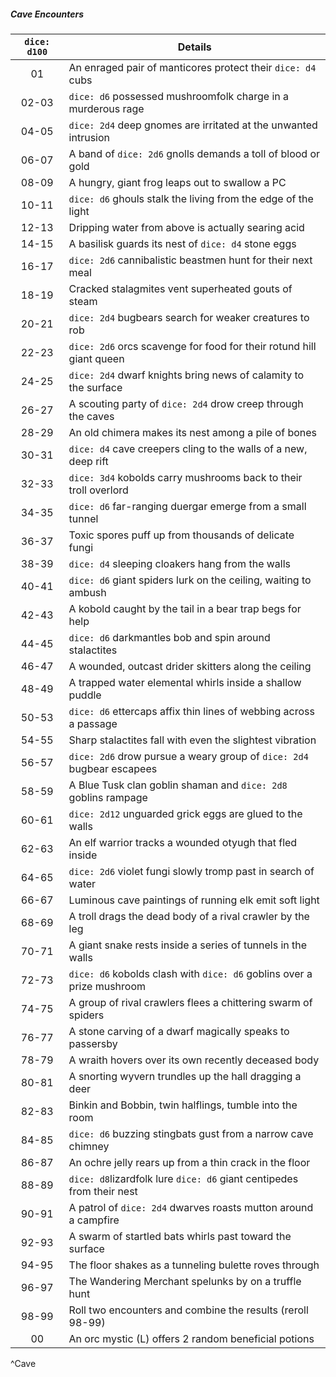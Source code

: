 ##### Cave Encounters
| `dice: d100` | **Details**                                                            |
|:------------:| ---------------------------------------------------------------------- |
|      01      | An enraged pair of manticores protect their `dice: d4` cubs            |
|    02-03     | `dice: d6` possessed mushroomfolk charge in a murderous rage           |
|    04-05     | `dice: 2d4` deep gnomes are irritated at the unwanted intrusion        |
|    06-07     | A band of `dice: 2d6` gnolls demands a toll of blood or gold           |
|    08-09     | A hungry, giant frog leaps out to swallow a PC                         |
|    10-11     | `dice: d6` ghouls stalk the living from the edge of the light          |
|    12-13     | Dripping water from above is actually searing acid                     |
|    14-15     | A basilisk guards its nest of `dice: d4` stone eggs                    |
|    16-17     | `dice: 2d6` cannibalistic beastmen hunt for their next meal            |
|    18-19     | Cracked stalagmites vent superheated gouts of steam                    |
|    20-21     | `dice: 2d4` bugbears search for weaker creatures to rob                |
|    22-23     | `dice: 2d6` orcs scavenge for food for their rotund hill giant queen   |
|    24-25     | `dice: 2d4` dwarf knights bring news of calamity to the surface        |
|    26-27     | A scouting party of `dice: 2d4` drow creep through the caves           |
|    28-29     | An old chimera makes its nest among a pile of bones                    |
|    30-31     | `dice: d4` cave creepers cling to the walls of a new, deep rift        |
|    32-33     | `dice: 3d4` kobolds carry mushrooms back to their troll overlord       |
|    34-35     | `dice: d6` far-ranging duergar emerge from a small tunnel              |
|    36-37     | Toxic spores puff up from thousands of delicate fungi                  |
|    38-39     | `dice: d4` sleeping cloakers hang from the walls                       |
|    40-41     | `dice: d6` giant spiders lurk on the ceiling, waiting to ambush        |
|    42-43     | A kobold caught by the tail in a bear trap begs for help               |
|    44-45     | `dice: d6` darkmantles bob and spin around stalactites                 |
|    46-47     | A wounded, outcast drider skitters along the ceiling                   |
|    48-49     | A trapped water elemental whirls inside a shallow puddle               |
|    50-53     | `dice: d6` ettercaps affix thin lines of webbing across a passage      |
|    54-55     | Sharp stalactites fall with even the slightest vibration               |
|    56-57     | `dice: 2d6` drow pursue a weary group of `dice: 2d4` bugbear escapees  |
|    58-59     | A Blue Tusk clan goblin shaman and `dice: 2d8` goblins rampage         |
|    60-61     | `dice: 2d12` unguarded grick eggs are glued to the walls               |
|    62-63     | An elf warrior tracks a wounded otyugh that fled inside                |
|    64-65     | `dice: 2d6` violet fungi slowly tromp past in search of water          |
|    66-67     | Luminous cave paintings of running elk emit soft light                 |
|    68-69     | A troll drags the dead body of a rival crawler by the leg              |
|    70-71     | A giant snake rests inside a series of tunnels in the walls            |
|    72-73     | `dice: d6` kobolds clash with `dice: d6` goblins over a prize mushroom |
|    74-75     | A group of rival crawlers flees a chittering swarm of spiders          |
|    76-77     | A stone carving of a dwarf magically speaks to passersby               |
|    78-79     | A wraith hovers over its own recently deceased body                    |
|    80-81     | A snorting wyvern trundles up the hall dragging a deer                 |
|    82-83     | Binkin and Bobbin, twin halflings, tumble into the room                |
|    84-85     | `dice: d6` buzzing stingbats gust from a narrow cave chimney           |
|    86-87     | An ochre jelly rears up from a thin crack in the floor                 |
|    88-89     | `dice: d8`lizardfolk lure  `dice: d6` giant centipedes from their nest |
|    90-91     | A patrol of `dice: 2d4` dwarves roasts mutton around a campfire        |
|    92-93     | A swarm of startled bats whirls past toward the surface                |
|    94-95     | The floor shakes as a tunneling bulette roves through                  |
|    96-97     | The Wandering Merchant spelunks by on a truffle hunt                   |
|    98-99     | Roll two encounters and combine the results (reroll 98-99)             |
|      00      | An orc mystic (L) offers 2 random beneficial potions                   |
^Cave